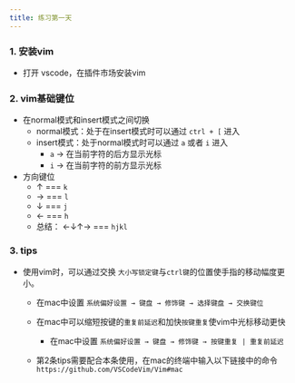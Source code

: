 ```yaml
---
title: 练习第一天
---
```


### 1. 安装vim

- 打开 vscode，在插件市场安装vim

### 2. vim基础键位

- 在normal模式和insert模式之间切换
  - normal模式：处于在insert模式时可以通过 `ctrl + [` 进入
  - insert模式：处于normal模式时可以通过 `a` 或者 `i` 进入
    - `a` → 在当前字符的后方显示光标
    - `i` → 在当前字符的前方显示光标
- 方向键位
  - ↑ === `k`
  - → === `l`
  - ↓ === `j`
  - ← === `h`
  - 总结： ←↓↑→ === `hjkl`

### 3. tips

- 使用vim时，可以通过交换 `大小写锁定键`与`ctrl键`的位置使手指的移动幅度更小。
  - 在mac中设置 `系统偏好设置 → 键盘 → 修饰键 → 选择键盘 → 交换键位`

  - 在mac中可以缩短按键的`重复前延迟`和加快`按键重复`使vim中光标移动更快
    - 在mac中设置 `系统偏好设置 → 键盘 → 修饰键 → 按键重复 | 重复前延迟`

  - 第2条tips需要配合本条使用，在mac的终端中输入以下链接中的命令 `https://github.com/VSCodeVim/Vim#mac`
